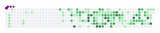 <svg viewBox="-16 -32 880 192" width="880" height="192" xmlns="http://www.w3.org/2000/svg"><style>@keyframes c0{1.17%{fill:var(--c1)}1.19%,to{fill:var(--ce)}}@keyframes c1{1.37%{fill:var(--c1)}1.39%,to{fill:var(--ce)}}@keyframes c2{1.57%{fill:var(--c1)}1.59%,to{fill:var(--ce)}}@keyframes c3{1.77%{fill:var(--c1)}1.79%,to{fill:var(--ce)}}@keyframes c4{1.96%{fill:var(--c1)}1.98%,to{fill:var(--ce)}}@keyframes c5{.58%{fill:var(--c1)}.6%,to{fill:var(--ce)}}@keyframes c6{3.34%{fill:var(--c1)}3.36%,to{fill:var(--ce)}}@keyframes c7{3.15%{fill:var(--c1)}3.17%,to{fill:var(--ce)}}@keyframes c8{4.13%{fill:var(--c1)}4.15%,to{fill:var(--ce)}}@keyframes c9{4.53%{fill:var(--c1)}4.55%,to{fill:var(--ce)}}@keyframes ca{66.66%{fill:var(--c2)}66.68%,to{fill:var(--ce)}}@keyframes cb{6.7%{fill:var(--c1)}6.72%,to{fill:var(--ce)}}@keyframes cc{6.89%{fill:var(--c1)}6.91%,to{fill:var(--ce)}}@keyframes cd{7.29%{fill:var(--c1)}7.31%,to{fill:var(--ce)}}@keyframes ce{66.06%{fill:var(--c2)}66.08%,to{fill:var(--ce)}}@keyframes cf{13.8%{fill:var(--c1)}13.82%,to{fill:var(--ce)}}@keyframes cg{13.99%{fill:var(--c1)}14.01%,to{fill:var(--ce)}}@keyframes ch{67.84%{fill:var(--c3)}67.86%,to{fill:var(--ce)}}@keyframes ci{65.08%{fill:var(--c2)}65.1%,to{fill:var(--ce)}}@keyframes cj{8.47%{fill:var(--c1)}8.49%,to{fill:var(--ce)}}@keyframes ck{93.68%{fill:var(--c4)}93.7%,to{fill:var(--ce)}}@keyframes cl{63.5%{fill:var(--c2)}63.52%,to{fill:var(--ce)}}@keyframes cm{63.7%{fill:var(--c2)}63.72%,to{fill:var(--ce)}}@keyframes cn{8.67%{fill:var(--c1)}8.69%,to{fill:var(--ce)}}@keyframes co{68.63%{fill:var(--c3)}68.65%,to{fill:var(--ce)}}@keyframes cp{64.09%{fill:var(--c2)}64.11%,to{fill:var(--ce)}}@keyframes cq{9.06%{fill:var(--c1)}9.08%,to{fill:var(--ce)}}@keyframes cr{9.26%{fill:var(--c1)}9.28%,to{fill:var(--ce)}}@keyframes cs{9.65%{fill:var(--c1)}9.67%,to{fill:var(--ce)}}@keyframes ct{62.91%{fill:var(--c2)}62.93%,to{fill:var(--ce)}}@keyframes cu{62.32%{fill:var(--c2)}62.34%,to{fill:var(--ce)}}@keyframes cv{12.42%{fill:var(--c1)}12.44%,to{fill:var(--ce)}}@keyframes cw{11.82%{fill:var(--c1)}11.84%,to{fill:var(--ce)}}@keyframes cx{11.23%{fill:var(--c1)}11.25%,to{fill:var(--ce)}}@keyframes cy{12.22%{fill:var(--c1)}12.24%,to{fill:var(--ce)}}@keyframes cz{12.02%{fill:var(--c1)}12.04%,to{fill:var(--ce)}}@keyframes c10{69.42%{fill:var(--c3)}69.44%,to{fill:var(--ce)}}@keyframes c11{91.31%{fill:var(--c4)}91.33%,to{fill:var(--ce)}}@keyframes c12{91.11%{fill:var(--c4)}91.13%,to{fill:var(--ce)}}@keyframes c13{10.25%{fill:var(--c1)}10.27%,to{fill:var(--ce)}}@keyframes c14{91.71%{fill:var(--c4)}91.73%,to{fill:var(--ce)}}@keyframes c15{10.64%{fill:var(--c1)}10.66%,to{fill:var(--ce)}}@keyframes c16{70.4%{fill:var(--c3)}70.42%,to{fill:var(--ce)}}@keyframes c17{44.57%{fill:var(--c1)}44.59%,to{fill:var(--ce)}}@keyframes c18{44.76%{fill:var(--c2)}44.78%,to{fill:var(--ce)}}@keyframes c19{75.73%{fill:var(--c3)}75.75%,to{fill:var(--ce)}}@keyframes c1a{75.53%{fill:var(--c3)}75.55%,to{fill:var(--ce)}}@keyframes c1b{45.35%{fill:var(--c2)}45.37%,to{fill:var(--ce)}}@keyframes c1c{32.53%{fill:var(--c1)}32.55%,to{fill:var(--ce)}}@keyframes c1d{32.73%{fill:var(--c1)}32.75%,to{fill:var(--ce)}}@keyframes c1e{33.72%{fill:var(--c1)}33.74%,to{fill:var(--ce)}}@keyframes c1f{75.34%{fill:var(--c3)}75.36%,to{fill:var(--ce)}}@keyframes c1g{90.13%{fill:var(--c4)}90.15%,to{fill:var(--ce)}}@keyframes c1h{71%{fill:var(--c3)}71.02%,to{fill:var(--ce)}}@keyframes c1i{32.14%{fill:var(--c1)}32.16%,to{fill:var(--ce)}}@keyframes c1j{32.34%{fill:var(--c1)}32.36%,to{fill:var(--ce)}}@keyframes c1k{43.19%{fill:var(--c1)}43.21%,to{fill:var(--ce)}}@keyframes c1l{89.93%{fill:var(--c4)}89.95%,to{fill:var(--ce)}}@keyframes c1m{45.95%{fill:var(--c2)}45.97%,to{fill:var(--ce)}}@keyframes c1n{31.94%{fill:var(--c1)}31.96%,to{fill:var(--ce)}}@keyframes c1o{48.31%{fill:var(--c2)}48.33%,to{fill:var(--ce)}}@keyframes c1p{33.13%{fill:var(--c1)}33.15%,to{fill:var(--ce)}}@keyframes c1q{33.32%{fill:var(--c1)}33.34%,to{fill:var(--ce)}}@keyframes c1r{43.38%{fill:var(--c2)}43.4%,to{fill:var(--ce)}}@keyframes c1s{74.35%{fill:var(--c3)}74.37%,to{fill:var(--ce)}}@keyframes c1t{31.75%{fill:var(--c1)}31.77%,to{fill:var(--ce)}}@keyframes c1u{71.78%{fill:var(--c3)}71.8%,to{fill:var(--ce)}}@keyframes c1v{88.55%{fill:var(--c4)}88.57%,to{fill:var(--ce)}}@keyframes c1w{73.95%{fill:var(--c3)}73.97%,to{fill:var(--ce)}}@keyframes c1x{17.15%{fill:var(--c1)}17.17%,to{fill:var(--ce)}}@keyframes c1y{17.35%{fill:var(--c1)}17.37%,to{fill:var(--ce)}}@keyframes c1z{46.74%{fill:var(--c2)}46.76%,to{fill:var(--ce)}}@keyframes c20{72.18%{fill:var(--c3)}72.2%,to{fill:var(--ce)}}@keyframes c21{88.94%{fill:var(--c4)}88.96%,to{fill:var(--ce)}}@keyframes c22{17.54%{fill:var(--c1)}17.56%,to{fill:var(--ce)}}@keyframes c23{46.93%{fill:var(--c2)}46.95%,to{fill:var(--ce)}}@keyframes c24{38.45%{fill:var(--c1)}38.47%,to{fill:var(--ce)}}@keyframes c25{38.25%{fill:var(--c1)}38.27%,to{fill:var(--ce)}}@keyframes c26{50.29%{fill:var(--c2)}50.31%,to{fill:var(--ce)}}@keyframes c27{73.36%{fill:var(--c3)}73.38%,to{fill:var(--ce)}}@keyframes c28{47.33%{fill:var(--c2)}47.35%,to{fill:var(--ce)}}@keyframes c29{47.13%{fill:var(--c2)}47.15%,to{fill:var(--ce)}}@keyframes c2a{38.65%{fill:var(--c2)}38.67%,to{fill:var(--ce)}}@keyframes c2b{38.06%{fill:var(--c1)}38.08%,to{fill:var(--ce)}}@keyframes c2c{72.97%{fill:var(--c3)}72.99%,to{fill:var(--ce)}}@keyframes c2d{87.37%{fill:var(--c4)}87.39%,to{fill:var(--ce)}}@keyframes c2e{87.17%{fill:var(--c4)}87.19%,to{fill:var(--ce)}}@keyframes c2f{18.33%{fill:var(--c1)}18.35%,to{fill:var(--ce)}}@keyframes c2g{78.29%{fill:var(--c3)}78.31%,to{fill:var(--ce)}}@keyframes c2h{52.46%{fill:var(--c2)}52.48%,to{fill:var(--ce)}}@keyframes c2i{22.67%{fill:var(--c1)}22.69%,to{fill:var(--ce)}}@keyframes c2j{18.73%{fill:var(--c1)}18.75%,to{fill:var(--ce)}}@keyframes c2k{52.85%{fill:var(--c2)}52.87%,to{fill:var(--ce)}}@keyframes c2l{21.09%{fill:var(--c1)}21.11%,to{fill:var(--ce)}}@keyframes c2m{20.9%{fill:var(--c1)}20.92%,to{fill:var(--ce)}}@keyframes c2n{22.28%{fill:var(--c1)}22.3%,to{fill:var(--ce)}}@keyframes c2o{20.7%{fill:var(--c1)}20.72%,to{fill:var(--ce)}}@keyframes c2p{23.46%{fill:var(--c1)}23.48%,to{fill:var(--ce)}}@keyframes c2q{19.12%{fill:var(--c1)}19.14%,to{fill:var(--ce)}}@keyframes c2r{21.88%{fill:var(--c1)}21.9%,to{fill:var(--ce)}}@keyframes c2s{20.31%{fill:var(--c1)}20.33%,to{fill:var(--ce)}}@keyframes c2t{57.98%{fill:var(--c2)}58%,to{fill:var(--ce)}}@keyframes c2u{19.71%{fill:var(--c1)}19.73%,to{fill:var(--ce)}}@keyframes c2v{82.63%{fill:var(--c4)}82.65%,to{fill:var(--ce)}}@keyframes c2w{54.03%{fill:var(--c2)}54.05%,to{fill:var(--ce)}}@keyframes c2x{57.78%{fill:var(--c2)}57.8%,to{fill:var(--ce)}}@keyframes c2y{79.48%{fill:var(--c3)}79.5%,to{fill:var(--ce)}}@keyframes c2z{54.23%{fill:var(--c2)}54.25%,to{fill:var(--ce)}}@keyframes c30{81.65%{fill:var(--c3)}81.67%,to{fill:var(--ce)}}@keyframes c31{56.2%{fill:var(--c2)}56.22%,to{fill:var(--ce)}}@keyframes c32{56.4%{fill:var(--c2)}56.42%,to{fill:var(--ce)}}@keyframes c33{79.87%{fill:var(--c3)}79.89%,to{fill:var(--ce)}}@keyframes c34{54.43%{fill:var(--c2)}54.45%,to{fill:var(--ce)}}@keyframes c35{55.81%{fill:var(--c2)}55.83%,to{fill:var(--ce)}}@keyframes c36{54.63%{fill:var(--c2)}54.65%,to{fill:var(--ce)}}@keyframes c37{80.46%{fill:var(--c3)}80.48%,to{fill:var(--ce)}}@keyframes c38{55.41%{fill:var(--c2)}55.43%,to{fill:var(--ce)}}@keyframes c39{55.22%{fill:var(--c2)}55.24%,to{fill:var(--ce)}}@keyframes c3a{25.63%{fill:var(--c1)}25.65%,to{fill:var(--ce)}}@keyframes c3b{25.04%{fill:var(--c1)}25.06%,to{fill:var(--ce)}}@keyframes c3c{27.41%{fill:var(--c1)}27.43%,to{fill:var(--ce)}}@keyframes c3d{27.21%{fill:var(--c1)}27.23%,to{fill:var(--ce)}}@keyframes c3e{27.01%{fill:var(--c1)}27.03%,to{fill:var(--ce)}}@keyframes c3f{83.62%{fill:var(--c4)}83.64%,to{fill:var(--ce)}}@keyframes c3g{25.24%{fill:var(--c1)}25.26%,to{fill:var(--ce)}}@keyframes c3h{27.6%{fill:var(--c1)}27.62%,to{fill:var(--ce)}}@keyframes c3i{26.81%{fill:var(--c1)}26.83%,to{fill:var(--ce)}}@keyframes c3j{26.62%{fill:var(--c1)}26.64%,to{fill:var(--ce)}}@keyframes c3k{84.21%{fill:var(--c4)}84.23%,to{fill:var(--ce)}}@keyframes c3l{27.8%{fill:var(--c1)}27.82%,to{fill:var(--ce)}}@keyframes u0{.58%{transform:scale(0,1)}.6%,1.17%{transform:scale(.02,1)}1.19%,1.37%{transform:scale(.03,1)}1.39%,1.57%{transform:scale(.05,1)}1.59%,1.77%{transform:scale(.06,1)}1.79%,1.96%{transform:scale(.08,1)}1.98%,3.15%{transform:scale(.09,1)}3.17%,3.34%{transform:scale(.11,1)}3.36%,4.13%{transform:scale(.13,1)}4.15%,4.53%{transform:scale(.14,1)}4.55%,6.7%{transform:scale(.16,1)}6.72%,6.89%{transform:scale(.17,1)}6.91%,7.29%{transform:scale(.19,1)}7.31%,8.47%{transform:scale(.2,1)}8.49%,8.67%{transform:scale(.22,1)}8.69%,9.06%{transform:scale(.23,1)}9.08%,9.26%{transform:scale(.25,1)}9.28%,9.65%{transform:scale(.27,1)}10.25%,9.67%{transform:scale(.28,1)}10.27%,10.64%{transform:scale(.3,1)}10.66%,11.23%{transform:scale(.31,1)}11.25%,11.82%{transform:scale(.33,1)}11.84%,12.02%{transform:scale(.34,1)}12.04%,12.22%{transform:scale(.36,1)}12.24%,12.42%{transform:scale(.38,1)}12.44%,13.8%{transform:scale(.39,1)}13.82%,13.99%{transform:scale(.41,1)}14.01%,17.15%{transform:scale(.42,1)}17.17%,17.35%{transform:scale(.44,1)}17.37%,17.54%{transform:scale(.45,1)}17.56%,18.33%{transform:scale(.47,1)}18.35%,18.73%{transform:scale(.48,1)}18.75%,19.12%{transform:scale(.5,1)}19.14%,19.71%{transform:scale(.52,1)}19.73%,20.31%{transform:scale(.53,1)}20.33%,20.7%{transform:scale(.55,1)}20.72%,20.9%{transform:scale(.56,1)}20.92%,21.09%{transform:scale(.58,1)}21.11%,21.88%{transform:scale(.59,1)}21.9%,22.28%{transform:scale(.61,1)}22.3%,22.67%{transform:scale(.63,1)}22.69%,23.46%{transform:scale(.64,1)}23.48%,25.04%{transform:scale(.66,1)}25.06%,25.24%{transform:scale(.67,1)}25.26%,25.63%{transform:scale(.69,1)}25.65%,26.62%{transform:scale(.7,1)}26.64%,26.81%{transform:scale(.72,1)}26.83%,27.01%{transform:scale(.73,1)}27.03%,27.21%{transform:scale(.75,1)}27.23%,27.41%{transform:scale(.77,1)}27.43%,27.6%{transform:scale(.78,1)}27.62%,27.8%{transform:scale(.8,1)}27.82%,31.75%{transform:scale(.81,1)}31.77%,31.94%{transform:scale(.83,1)}31.96%,32.14%{transform:scale(.84,1)}32.16%,32.34%{transform:scale(.86,1)}32.36%,32.53%{transform:scale(.88,1)}32.55%,32.73%{transform:scale(.89,1)}32.75%,33.13%{transform:scale(.91,1)}33.15%,33.32%{transform:scale(.92,1)}33.34%,33.72%{transform:scale(.94,1)}33.74%,38.06%{transform:scale(.95,1)}38.08%,38.25%{transform:scale(.97,1)}38.27%,38.45%{transform:scale(.98,1)}38.47%,to{transform:scale(1,1)}}@keyframes u1{38.65%{transform:scale(0,1)}38.67%,to{transform:scale(1,1)}}@keyframes u2{43.19%{transform:scale(0,1)}43.21%,to{transform:scale(1,1)}}@keyframes u3{43.38%{transform:scale(0,1)}43.4%,to{transform:scale(1,1)}}@keyframes u4{44.57%{transform:scale(0,1)}44.59%,to{transform:scale(1,1)}}@keyframes u5{44.76%{transform:scale(0,1)}44.78%,45.35%{transform:scale(.03,1)}45.37%,45.95%{transform:scale(.07,1)}45.97%,46.74%{transform:scale(.1,1)}46.76%,46.93%{transform:scale(.13,1)}46.95%,47.13%{transform:scale(.17,1)}47.15%,47.33%{transform:scale(.2,1)}47.35%,48.31%{transform:scale(.23,1)}48.33%,50.29%{transform:scale(.27,1)}50.31%,52.46%{transform:scale(.3,1)}52.48%,52.85%{transform:scale(.33,1)}52.87%,54.03%{transform:scale(.37,1)}54.05%,54.23%{transform:scale(.4,1)}54.25%,54.43%{transform:scale(.43,1)}54.45%,54.63%{transform:scale(.47,1)}54.65%,55.22%{transform:scale(.5,1)}55.24%,55.41%{transform:scale(.53,1)}55.43%,55.81%{transform:scale(.57,1)}55.83%,56.2%{transform:scale(.6,1)}56.22%,56.4%{transform:scale(.63,1)}56.42%,57.78%{transform:scale(.67,1)}57.8%,57.98%{transform:scale(.7,1)}58%,62.32%{transform:scale(.73,1)}62.34%,62.91%{transform:scale(.77,1)}62.93%,63.5%{transform:scale(.8,1)}63.52%,63.7%{transform:scale(.83,1)}63.72%,64.09%{transform:scale(.87,1)}64.11%,65.08%{transform:scale(.9,1)}65.1%,66.06%{transform:scale(.93,1)}66.08%,66.66%{transform:scale(.97,1)}66.68%,to{transform:scale(1,1)}}@keyframes u6{67.84%{transform:scale(0,1)}67.86%,68.63%{transform:scale(.05,1)}68.65%,69.42%{transform:scale(.11,1)}69.44%,70.4%{transform:scale(.16,1)}70.42%,71%{transform:scale(.21,1)}71.02%,71.78%{transform:scale(.26,1)}71.8%,72.18%{transform:scale(.32,1)}72.2%,72.97%{transform:scale(.37,1)}72.99%,73.36%{transform:scale(.42,1)}73.38%,73.95%{transform:scale(.47,1)}73.97%,74.35%{transform:scale(.53,1)}74.37%,75.34%{transform:scale(.58,1)}75.36%,75.53%{transform:scale(.63,1)}75.55%,75.73%{transform:scale(.68,1)}75.75%,78.29%{transform:scale(.74,1)}78.31%,79.48%{transform:scale(.79,1)}79.5%,79.87%{transform:scale(.84,1)}79.89%,80.46%{transform:scale(.89,1)}80.48%,81.65%{transform:scale(.95,1)}81.67%,to{transform:scale(1,1)}}@keyframes u7{82.63%{transform:scale(0,1)}82.65%,83.62%{transform:scale(.08,1)}83.64%,84.21%{transform:scale(.15,1)}84.23%,87.17%{transform:scale(.23,1)}87.19%,87.37%{transform:scale(.31,1)}87.39%,88.55%{transform:scale(.38,1)}88.57%,88.94%{transform:scale(.46,1)}88.96%,89.93%{transform:scale(.54,1)}89.95%,90.13%{transform:scale(.62,1)}90.15%,91.11%{transform:scale(.69,1)}91.13%,91.31%{transform:scale(.77,1)}91.33%,91.71%{transform:scale(.85,1)}91.73%,93.68%{transform:scale(.92,1)}93.7%,to{transform:scale(1,1)}}@keyframes s0{0%,99.8%{transform:translate(0,-16px)}.2%{transform:translate(0,0)}.59%{transform:translate(32px,0)}.79%{transform:translate(32px,16px)}.99%{transform:translate(16px,16px)}1.97%{transform:translate(16px,96px)}2.96%{transform:translate(96px,96px)}3.35%{transform:translate(96px,64px)}3.55%{transform:translate(112px,64px)}4.14%{transform:translate(112px,16px)}6.71%{transform:translate(320px,16px)}7.3%{transform:translate(320px,64px)}65.29%,7.69%{transform:translate(352px,64px)}7.89%{transform:translate(352px,48px)}8.28%{transform:translate(384px,48px)}8.48%,92.9%{transform:translate(384px,32px)}63.91%,8.68%{transform:translate(400px,32px)}8.88%{transform:translate(400px,48px)}64.3%,9.07%{transform:translate(416px,48px)}9.66%{transform:translate(416px,96px)}10.45%,61.34%{transform:translate(480px,96px)}10.65%,61.54%{transform:translate(480px,80px)}11.05%,61.93%{transform:translate(448px,80px)}11.83%,69.82%{transform:translate(448px,16px)}12.03%,69.23%{transform:translate(464px,16px)}12.23%{transform:translate(464px,0)}12.43%{transform:translate(448px,0)}12.62%{transform:translate(448px,-16px)}13.61%{transform:translate(368px,-16px)}14%,67.65%{transform:translate(368px,16px)}14.2%{transform:translate(384px,16px)}14.6%{transform:translate(384px,-16px)}16.96%{transform:translate(576px,-16px)}17.36%,35.11%{transform:translate(576px,16px)}17.55%,41.62%,49.51%{transform:translate(592px,16px)}17.75%,41.42%{transform:translate(592px,0)}18.54%,40.63%{transform:translate(656px,0)}18.74%,40.43%{transform:translate(656px,16px)}19.53%{transform:translate(720px,16px)}19.72%{transform:translate(720px,32px)}19.92%,53.45%{transform:translate(704px,32px)}20.32%,53.85%{transform:translate(704px,64px)}20.91%,22.49%{transform:translate(656px,64px)}21.1%,52.66%{transform:translate(656px,48px)}21.5%{transform:translate(688px,48px)}21.89%{transform:translate(688px,80px)}22.29%{transform:translate(656px,80px)}22.68%{transform:translate(640px,64px)}22.88%,77.71%{transform:translate(640px,80px)}23.27%{transform:translate(672px,80px)}23.47%{transform:translate(672px,96px)}24.85%{transform:translate(784px,96px)}25.05%,25.84%{transform:translate(784px,80px)}25.25%,26.04%,84.42%{transform:translate(800px,80px)}25.44%,26.23%{transform:translate(800px,64px)}25.64%,54.83%{transform:translate(784px,64px)}26.43%{transform:translate(816px,64px)}26.82%{transform:translate(816px,32px)}27.02%,85.01%{transform:translate(800px,32px)}27.42%{transform:translate(800px,0)}27.81%{transform:translate(832px,0)}28.01%{transform:translate(832px,-16px)}31.36%{transform:translate(560px,-16px)}31.76%,88.17%{transform:translate(560px,16px)}32.15%,34.52%,42.41%,48.72%,70.81%{transform:translate(528px,16px)}32.35%,34.32%,48.52%{transform:translate(528px,32px)}32.54%,34.12%,44.38%{transform:translate(512px,32px)}32.74%,44.97%{transform:translate(512px,48px)}33.14%{transform:translate(544px,48px)}33.33%,43.59%{transform:translate(544px,64px)}33.73%,43.98%,90.53%{transform:translate(512px,64px)}35.31%,46.35%{transform:translate(576px,0)}36.49%{transform:translate(672px,0)}37.28%,39.64%{transform:translate(672px,64px)}38.26%{transform:translate(592px,64px)}38.46%{transform:translate(592px,48px)}38.66%,72.58%{transform:translate(608px,48px)}38.86%{transform:translate(608px,64px)}40.24%{transform:translate(672px,16px)}43.2%{transform:translate(528px,80px)}43.39%,74.16%{transform:translate(544px,80px)}44.58%{transform:translate(496px,32px)}44.77%{transform:translate(496px,48px)}45.36%{transform:translate(512px,16px)}45.76%,48.13%{transform:translate(544px,16px)}45.96%{transform:translate(544px,0)}46.75%,71.99%{transform:translate(576px,32px)}47.14%{transform:translate(608px,32px)}47.34%{transform:translate(608px,16px)}48.32%{transform:translate(544px,32px)}50.3%,73.18%{transform:translate(592px,80px)}50.49%,73.77%{transform:translate(576px,80px)}50.89%{transform:translate(576px,112px)}51.68%{transform:translate(640px,112px)}52.47%{transform:translate(640px,48px)}52.86%{transform:translate(656px,32px)}55.62%{transform:translate(784px,0)}55.82%{transform:translate(768px,0)}56.02%{transform:translate(768px,16px)}56.21%{transform:translate(752px,16px)}56.41%,79.68%{transform:translate(752px,32px)}56.61%{transform:translate(768px,32px)}57%{transform:translate(768px,64px)}57.59%{transform:translate(720px,64px)}57.79%{transform:translate(720px,80px)}58.97%{transform:translate(624px,80px)}59.17%{transform:translate(624px,96px)}59.37%{transform:translate(608px,96px)}59.57%{transform:translate(608px,112px)}60.95%{transform:translate(496px,112px)}61.14%{transform:translate(496px,96px)}62.13%{transform:translate(448px,64px)}62.33%{transform:translate(432px,64px)}63.12%{transform:translate(432px,0)}63.51%{transform:translate(400px,0)}64.1%,68.44%{transform:translate(416px,32px)}64.89%{transform:translate(368px,48px)}65.09%{transform:translate(368px,64px)}66.07%{transform:translate(352px,0)}66.67%{transform:translate(304px,0)}66.86%{transform:translate(304px,16px)}67.85%{transform:translate(368px,32px)}68.64%{transform:translate(416px,16px)}69.43%{transform:translate(464px,32px)}69.63%{transform:translate(448px,32px)}71.01%{transform:translate(528px,0)}71.4%{transform:translate(560px,0)}71.79%{transform:translate(560px,32px)}72.19%,88.76%{transform:translate(576px,48px)}72.98%{transform:translate(608px,80px)}73.37%{transform:translate(592px,96px)}73.57%{transform:translate(576px,96px)}74.36%{transform:translate(544px,96px)}74.56%{transform:translate(560px,96px)}74.75%,76.73%{transform:translate(560px,80px)}75.54%{transform:translate(496px,80px)}75.74%{transform:translate(496px,64px)}76.53%{transform:translate(560px,64px)}78.3%{transform:translate(640px,32px)}79.88%{transform:translate(752px,48px)}80.08%{transform:translate(768px,48px)}80.47%{transform:translate(768px,80px)}80.67%{transform:translate(752px,80px)}81.66%{transform:translate(752px,0)}82.05%{transform:translate(720px,0)}82.64%{transform:translate(720px,48px)}83.83%{transform:translate(816px,48px)}84.22%{transform:translate(816px,80px)}87.18%{transform:translate(624px,32px)}87.38%{transform:translate(624px,16px)}88.56%{transform:translate(560px,48px)}88.95%{transform:translate(576px,64px)}89.55%{transform:translate(528px,64px)}89.94%{transform:translate(528px,96px)}90.14%{transform:translate(512px,96px)}91.12%{transform:translate(464px,64px)}91.32%{transform:translate(464px,48px)}91.52%{transform:translate(480px,48px)}91.72%{transform:translate(480px,32px)}93.69%{transform:translate(384px,96px)}97.04%{transform:translate(112px,96px)}97.63%{transform:translate(112px,48px)}97.83%{transform:translate(96px,48px)}98.03%{transform:translate(96px,32px)}98.22%{transform:translate(80px,32px)}98.42%{transform:translate(80px,16px)}98.62%{transform:translate(64px,16px)}99.01%{transform:translate(64px,-16px)}}@keyframes s1{0%,99.8%{transform:translate(16px,-16px)}.2%{transform:translate(0,-16px)}.39%{transform:translate(0,0)}.79%{transform:translate(32px,0)}.99%{transform:translate(32px,16px)}1.18%{transform:translate(16px,16px)}2.17%{transform:translate(16px,96px)}3.16%{transform:translate(96px,96px)}3.55%{transform:translate(96px,64px)}3.75%{transform:translate(112px,64px)}4.34%{transform:translate(112px,16px)}6.9%{transform:translate(320px,16px)}7.5%{transform:translate(320px,64px)}65.48%,7.89%{transform:translate(352px,64px)}8.09%{transform:translate(352px,48px)}8.48%{transform:translate(384px,48px)}8.68%,93.1%{transform:translate(384px,32px)}64.1%,8.88%{transform:translate(400px,32px)}9.07%{transform:translate(400px,48px)}64.5%,9.27%{transform:translate(416px,48px)}9.86%{transform:translate(416px,96px)}10.65%,61.54%{transform:translate(480px,96px)}10.85%,61.74%{transform:translate(480px,80px)}11.24%,62.13%{transform:translate(448px,80px)}12.03%,70.02%{transform:translate(448px,16px)}12.23%,69.43%{transform:translate(464px,16px)}12.43%{transform:translate(464px,0)}12.62%{transform:translate(448px,0)}12.82%{transform:translate(448px,-16px)}13.81%{transform:translate(368px,-16px)}14.2%,67.85%{transform:translate(368px,16px)}14.4%{transform:translate(384px,16px)}14.79%{transform:translate(384px,-16px)}17.16%{transform:translate(576px,-16px)}17.55%,35.31%{transform:translate(576px,16px)}17.75%,41.81%,49.7%{transform:translate(592px,16px)}17.95%,41.62%{transform:translate(592px,0)}18.74%,40.83%{transform:translate(656px,0)}18.93%,40.63%{transform:translate(656px,16px)}19.72%{transform:translate(720px,16px)}19.92%{transform:translate(720px,32px)}20.12%,53.65%{transform:translate(704px,32px)}20.51%,54.04%{transform:translate(704px,64px)}21.1%,22.68%{transform:translate(656px,64px)}21.3%,52.86%{transform:translate(656px,48px)}21.7%{transform:translate(688px,48px)}22.09%{transform:translate(688px,80px)}22.49%{transform:translate(656px,80px)}22.88%{transform:translate(640px,64px)}23.08%,77.91%{transform:translate(640px,80px)}23.47%{transform:translate(672px,80px)}23.67%{transform:translate(672px,96px)}25.05%{transform:translate(784px,96px)}25.25%,26.04%{transform:translate(784px,80px)}25.44%,26.23%,84.62%{transform:translate(800px,80px)}25.64%,26.43%{transform:translate(800px,64px)}25.84%,55.03%{transform:translate(784px,64px)}26.63%{transform:translate(816px,64px)}27.02%{transform:translate(816px,32px)}27.22%,85.21%{transform:translate(800px,32px)}27.61%{transform:translate(800px,0)}28.01%{transform:translate(832px,0)}28.21%{transform:translate(832px,-16px)}31.56%{transform:translate(560px,-16px)}31.95%,88.36%{transform:translate(560px,16px)}32.35%,34.71%,42.6%,48.92%,71.01%{transform:translate(528px,16px)}32.54%,34.52%,48.72%{transform:translate(528px,32px)}32.74%,34.32%,44.58%{transform:translate(512px,32px)}32.94%,45.17%{transform:translate(512px,48px)}33.33%{transform:translate(544px,48px)}33.53%,43.79%{transform:translate(544px,64px)}33.93%,44.18%,90.73%{transform:translate(512px,64px)}35.5%,46.55%{transform:translate(576px,0)}36.69%{transform:translate(672px,0)}37.48%,39.84%{transform:translate(672px,64px)}38.46%{transform:translate(592px,64px)}38.66%{transform:translate(592px,48px)}38.86%,72.78%{transform:translate(608px,48px)}39.05%{transform:translate(608px,64px)}40.43%{transform:translate(672px,16px)}43.39%{transform:translate(528px,80px)}43.59%,74.36%{transform:translate(544px,80px)}44.77%{transform:translate(496px,32px)}44.97%{transform:translate(496px,48px)}45.56%{transform:translate(512px,16px)}45.96%,48.32%{transform:translate(544px,16px)}46.15%{transform:translate(544px,0)}46.94%,72.19%{transform:translate(576px,32px)}47.34%{transform:translate(608px,32px)}47.53%{transform:translate(608px,16px)}48.52%{transform:translate(544px,32px)}50.49%,73.37%{transform:translate(592px,80px)}50.69%,73.96%{transform:translate(576px,80px)}51.08%{transform:translate(576px,112px)}51.87%{transform:translate(640px,112px)}52.66%{transform:translate(640px,48px)}53.06%{transform:translate(656px,32px)}55.82%{transform:translate(784px,0)}56.02%{transform:translate(768px,0)}56.21%{transform:translate(768px,16px)}56.41%{transform:translate(752px,16px)}56.61%,79.88%{transform:translate(752px,32px)}56.8%{transform:translate(768px,32px)}57.2%{transform:translate(768px,64px)}57.79%{transform:translate(720px,64px)}57.99%{transform:translate(720px,80px)}59.17%{transform:translate(624px,80px)}59.37%{transform:translate(624px,96px)}59.57%{transform:translate(608px,96px)}59.76%{transform:translate(608px,112px)}61.14%{transform:translate(496px,112px)}61.34%{transform:translate(496px,96px)}62.33%{transform:translate(448px,64px)}62.52%{transform:translate(432px,64px)}63.31%{transform:translate(432px,0)}63.71%{transform:translate(400px,0)}64.3%,68.64%{transform:translate(416px,32px)}65.09%{transform:translate(368px,48px)}65.29%{transform:translate(368px,64px)}66.27%{transform:translate(352px,0)}66.86%{transform:translate(304px,0)}67.06%{transform:translate(304px,16px)}68.05%{transform:translate(368px,32px)}68.84%{transform:translate(416px,16px)}69.63%{transform:translate(464px,32px)}69.82%{transform:translate(448px,32px)}71.2%{transform:translate(528px,0)}71.6%{transform:translate(560px,0)}71.99%{transform:translate(560px,32px)}72.39%,88.95%{transform:translate(576px,48px)}73.18%{transform:translate(608px,80px)}73.57%{transform:translate(592px,96px)}73.77%{transform:translate(576px,96px)}74.56%{transform:translate(544px,96px)}74.75%{transform:translate(560px,96px)}74.95%,76.92%{transform:translate(560px,80px)}75.74%{transform:translate(496px,80px)}75.94%{transform:translate(496px,64px)}76.73%{transform:translate(560px,64px)}78.5%{transform:translate(640px,32px)}80.08%{transform:translate(752px,48px)}80.28%{transform:translate(768px,48px)}80.67%{transform:translate(768px,80px)}80.87%{transform:translate(752px,80px)}81.85%{transform:translate(752px,0)}82.25%{transform:translate(720px,0)}82.84%{transform:translate(720px,48px)}84.02%{transform:translate(816px,48px)}84.42%{transform:translate(816px,80px)}87.38%{transform:translate(624px,32px)}87.57%{transform:translate(624px,16px)}88.76%{transform:translate(560px,48px)}89.15%{transform:translate(576px,64px)}89.74%{transform:translate(528px,64px)}90.14%{transform:translate(528px,96px)}90.34%{transform:translate(512px,96px)}91.32%{transform:translate(464px,64px)}91.52%{transform:translate(464px,48px)}91.72%{transform:translate(480px,48px)}91.91%{transform:translate(480px,32px)}93.89%{transform:translate(384px,96px)}97.24%{transform:translate(112px,96px)}97.83%{transform:translate(112px,48px)}98.03%{transform:translate(96px,48px)}98.22%{transform:translate(96px,32px)}98.42%{transform:translate(80px,32px)}98.62%{transform:translate(80px,16px)}98.82%{transform:translate(64px,16px)}99.21%{transform:translate(64px,-16px)}}@keyframes s2{0%,99.8%{transform:translate(32px,-16px)}.39%{transform:translate(0,-16px)}.59%{transform:translate(0,0)}.99%{transform:translate(32px,0)}1.18%{transform:translate(32px,16px)}1.38%{transform:translate(16px,16px)}2.37%{transform:translate(16px,96px)}3.35%{transform:translate(96px,96px)}3.75%{transform:translate(96px,64px)}3.94%{transform:translate(112px,64px)}4.54%{transform:translate(112px,16px)}7.1%{transform:translate(320px,16px)}7.69%{transform:translate(320px,64px)}65.68%,8.09%{transform:translate(352px,64px)}8.28%{transform:translate(352px,48px)}8.68%{transform:translate(384px,48px)}8.88%,93.29%{transform:translate(384px,32px)}64.3%,9.07%{transform:translate(400px,32px)}9.27%{transform:translate(400px,48px)}64.69%,9.47%{transform:translate(416px,48px)}10.06%{transform:translate(416px,96px)}10.85%,61.74%{transform:translate(480px,96px)}11.05%,61.93%{transform:translate(480px,80px)}11.44%,62.33%{transform:translate(448px,80px)}12.23%,70.22%{transform:translate(448px,16px)}12.43%,69.63%{transform:translate(464px,16px)}12.62%{transform:translate(464px,0)}12.82%{transform:translate(448px,0)}13.02%{transform:translate(448px,-16px)}14%{transform:translate(368px,-16px)}14.4%,68.05%{transform:translate(368px,16px)}14.6%{transform:translate(384px,16px)}14.99%{transform:translate(384px,-16px)}17.36%{transform:translate(576px,-16px)}17.75%,35.5%{transform:translate(576px,16px)}17.95%,42.01%,49.9%{transform:translate(592px,16px)}18.15%,41.81%{transform:translate(592px,0)}18.93%,41.03%{transform:translate(656px,0)}19.13%,40.83%{transform:translate(656px,16px)}19.92%{transform:translate(720px,16px)}20.12%{transform:translate(720px,32px)}20.32%,53.85%{transform:translate(704px,32px)}20.71%,54.24%{transform:translate(704px,64px)}21.3%,22.88%{transform:translate(656px,64px)}21.5%,53.06%{transform:translate(656px,48px)}21.89%{transform:translate(688px,48px)}22.29%{transform:translate(688px,80px)}22.68%{transform:translate(656px,80px)}23.08%{transform:translate(640px,64px)}23.27%,78.11%{transform:translate(640px,80px)}23.67%{transform:translate(672px,80px)}23.87%{transform:translate(672px,96px)}25.25%{transform:translate(784px,96px)}25.44%,26.23%{transform:translate(784px,80px)}25.64%,26.43%,84.81%{transform:translate(800px,80px)}25.84%,26.63%{transform:translate(800px,64px)}26.04%,55.23%{transform:translate(784px,64px)}26.82%{transform:translate(816px,64px)}27.22%{transform:translate(816px,32px)}27.42%,85.4%{transform:translate(800px,32px)}27.81%{transform:translate(800px,0)}28.21%{transform:translate(832px,0)}28.4%{transform:translate(832px,-16px)}31.76%{transform:translate(560px,-16px)}32.15%,88.56%{transform:translate(560px,16px)}32.54%,34.91%,42.8%,49.11%,71.2%{transform:translate(528px,16px)}32.74%,34.71%,48.92%{transform:translate(528px,32px)}32.94%,34.52%,44.77%{transform:translate(512px,32px)}33.14%,45.36%{transform:translate(512px,48px)}33.53%{transform:translate(544px,48px)}33.73%,43.98%{transform:translate(544px,64px)}34.12%,44.38%,90.93%{transform:translate(512px,64px)}35.7%,46.75%{transform:translate(576px,0)}36.88%{transform:translate(672px,0)}37.67%,40.04%{transform:translate(672px,64px)}38.66%{transform:translate(592px,64px)}38.86%{transform:translate(592px,48px)}39.05%,72.98%{transform:translate(608px,48px)}39.25%{transform:translate(608px,64px)}40.63%{transform:translate(672px,16px)}43.59%{transform:translate(528px,80px)}43.79%,74.56%{transform:translate(544px,80px)}44.97%{transform:translate(496px,32px)}45.17%{transform:translate(496px,48px)}45.76%{transform:translate(512px,16px)}46.15%,48.52%{transform:translate(544px,16px)}46.35%{transform:translate(544px,0)}47.14%,72.39%{transform:translate(576px,32px)}47.53%{transform:translate(608px,32px)}47.73%{transform:translate(608px,16px)}48.72%{transform:translate(544px,32px)}50.69%,73.57%{transform:translate(592px,80px)}50.89%,74.16%{transform:translate(576px,80px)}51.28%{transform:translate(576px,112px)}52.07%{transform:translate(640px,112px)}52.86%{transform:translate(640px,48px)}53.25%{transform:translate(656px,32px)}56.02%{transform:translate(784px,0)}56.21%{transform:translate(768px,0)}56.41%{transform:translate(768px,16px)}56.61%{transform:translate(752px,16px)}56.8%,80.08%{transform:translate(752px,32px)}57%{transform:translate(768px,32px)}57.4%{transform:translate(768px,64px)}57.99%{transform:translate(720px,64px)}58.19%{transform:translate(720px,80px)}59.37%{transform:translate(624px,80px)}59.57%{transform:translate(624px,96px)}59.76%{transform:translate(608px,96px)}59.96%{transform:translate(608px,112px)}61.34%{transform:translate(496px,112px)}61.54%{transform:translate(496px,96px)}62.52%{transform:translate(448px,64px)}62.72%{transform:translate(432px,64px)}63.51%{transform:translate(432px,0)}63.91%{transform:translate(400px,0)}64.5%,68.84%{transform:translate(416px,32px)}65.29%{transform:translate(368px,48px)}65.48%{transform:translate(368px,64px)}66.47%{transform:translate(352px,0)}67.06%{transform:translate(304px,0)}67.26%{transform:translate(304px,16px)}68.24%{transform:translate(368px,32px)}69.03%{transform:translate(416px,16px)}69.82%{transform:translate(464px,32px)}70.02%{transform:translate(448px,32px)}71.4%{transform:translate(528px,0)}71.79%{transform:translate(560px,0)}72.19%{transform:translate(560px,32px)}72.58%,89.15%{transform:translate(576px,48px)}73.37%{transform:translate(608px,80px)}73.77%{transform:translate(592px,96px)}73.96%{transform:translate(576px,96px)}74.75%{transform:translate(544px,96px)}74.95%{transform:translate(560px,96px)}75.15%,77.12%{transform:translate(560px,80px)}75.94%{transform:translate(496px,80px)}76.13%{transform:translate(496px,64px)}76.92%{transform:translate(560px,64px)}78.7%{transform:translate(640px,32px)}80.28%{transform:translate(752px,48px)}80.47%{transform:translate(768px,48px)}80.87%{transform:translate(768px,80px)}81.07%{transform:translate(752px,80px)}82.05%{transform:translate(752px,0)}82.45%{transform:translate(720px,0)}83.04%{transform:translate(720px,48px)}84.22%{transform:translate(816px,48px)}84.62%{transform:translate(816px,80px)}87.57%{transform:translate(624px,32px)}87.77%{transform:translate(624px,16px)}88.95%{transform:translate(560px,48px)}89.35%{transform:translate(576px,64px)}89.94%{transform:translate(528px,64px)}90.34%{transform:translate(528px,96px)}90.53%{transform:translate(512px,96px)}91.52%{transform:translate(464px,64px)}91.72%{transform:translate(464px,48px)}91.91%{transform:translate(480px,48px)}92.11%{transform:translate(480px,32px)}94.08%{transform:translate(384px,96px)}97.44%{transform:translate(112px,96px)}98.03%{transform:translate(112px,48px)}98.22%{transform:translate(96px,48px)}98.42%{transform:translate(96px,32px)}98.62%{transform:translate(80px,32px)}98.82%{transform:translate(80px,16px)}99.01%{transform:translate(64px,16px)}99.41%{transform:translate(64px,-16px)}}@keyframes s3{0%,99.8%{transform:translate(48px,-16px)}.59%{transform:translate(0,-16px)}.79%{transform:translate(0,0)}1.18%{transform:translate(32px,0)}1.38%{transform:translate(32px,16px)}1.58%{transform:translate(16px,16px)}2.56%{transform:translate(16px,96px)}3.55%{transform:translate(96px,96px)}3.94%{transform:translate(96px,64px)}4.14%{transform:translate(112px,64px)}4.73%{transform:translate(112px,16px)}7.3%{transform:translate(320px,16px)}7.89%{transform:translate(320px,64px)}65.88%,8.28%{transform:translate(352px,64px)}8.48%{transform:translate(352px,48px)}8.88%{transform:translate(384px,48px)}9.07%,93.49%{transform:translate(384px,32px)}64.5%,9.27%{transform:translate(400px,32px)}9.47%{transform:translate(400px,48px)}64.89%,9.66%{transform:translate(416px,48px)}10.26%{transform:translate(416px,96px)}11.05%,61.93%{transform:translate(480px,96px)}11.24%,62.13%{transform:translate(480px,80px)}11.64%,62.52%{transform:translate(448px,80px)}12.43%,70.41%{transform:translate(448px,16px)}12.62%,69.82%{transform:translate(464px,16px)}12.82%{transform:translate(464px,0)}13.02%{transform:translate(448px,0)}13.21%{transform:translate(448px,-16px)}14.2%{transform:translate(368px,-16px)}14.6%,68.24%{transform:translate(368px,16px)}14.79%{transform:translate(384px,16px)}15.19%{transform:translate(384px,-16px)}17.55%{transform:translate(576px,-16px)}17.95%,35.7%{transform:translate(576px,16px)}18.15%,42.21%,50.1%{transform:translate(592px,16px)}18.34%,42.01%{transform:translate(592px,0)}19.13%,41.22%{transform:translate(656px,0)}19.33%,41.03%{transform:translate(656px,16px)}20.12%{transform:translate(720px,16px)}20.32%{transform:translate(720px,32px)}20.51%,54.04%{transform:translate(704px,32px)}20.91%,54.44%{transform:translate(704px,64px)}21.5%,23.08%{transform:translate(656px,64px)}21.7%,53.25%{transform:translate(656px,48px)}22.09%{transform:translate(688px,48px)}22.49%{transform:translate(688px,80px)}22.88%{transform:translate(656px,80px)}23.27%{transform:translate(640px,64px)}23.47%,78.3%{transform:translate(640px,80px)}23.87%{transform:translate(672px,80px)}24.06%{transform:translate(672px,96px)}25.44%{transform:translate(784px,96px)}25.64%,26.43%{transform:translate(784px,80px)}25.84%,26.63%,85.01%{transform:translate(800px,80px)}26.04%,26.82%{transform:translate(800px,64px)}26.23%,55.42%{transform:translate(784px,64px)}27.02%{transform:translate(816px,64px)}27.42%{transform:translate(816px,32px)}27.61%,85.6%{transform:translate(800px,32px)}28.01%{transform:translate(800px,0)}28.4%{transform:translate(832px,0)}28.6%{transform:translate(832px,-16px)}31.95%{transform:translate(560px,-16px)}32.35%,88.76%{transform:translate(560px,16px)}32.74%,35.11%,43%,49.31%,71.4%{transform:translate(528px,16px)}32.94%,34.91%,49.11%{transform:translate(528px,32px)}33.14%,34.71%,44.97%{transform:translate(512px,32px)}33.33%,45.56%{transform:translate(512px,48px)}33.73%{transform:translate(544px,48px)}33.93%,44.18%{transform:translate(544px,64px)}34.32%,44.58%,91.12%{transform:translate(512px,64px)}35.9%,46.94%{transform:translate(576px,0)}37.08%{transform:translate(672px,0)}37.87%,40.24%{transform:translate(672px,64px)}38.86%{transform:translate(592px,64px)}39.05%{transform:translate(592px,48px)}39.25%,73.18%{transform:translate(608px,48px)}39.45%{transform:translate(608px,64px)}40.83%{transform:translate(672px,16px)}43.79%{transform:translate(528px,80px)}43.98%,74.75%{transform:translate(544px,80px)}45.17%{transform:translate(496px,32px)}45.36%{transform:translate(496px,48px)}45.96%{transform:translate(512px,16px)}46.35%,48.72%{transform:translate(544px,16px)}46.55%{transform:translate(544px,0)}47.34%,72.58%{transform:translate(576px,32px)}47.73%{transform:translate(608px,32px)}47.93%{transform:translate(608px,16px)}48.92%{transform:translate(544px,32px)}50.89%,73.77%{transform:translate(592px,80px)}51.08%,74.36%{transform:translate(576px,80px)}51.48%{transform:translate(576px,112px)}52.27%{transform:translate(640px,112px)}53.06%{transform:translate(640px,48px)}53.45%{transform:translate(656px,32px)}56.21%{transform:translate(784px,0)}56.41%{transform:translate(768px,0)}56.61%{transform:translate(768px,16px)}56.8%{transform:translate(752px,16px)}57%,80.28%{transform:translate(752px,32px)}57.2%{transform:translate(768px,32px)}57.59%{transform:translate(768px,64px)}58.19%{transform:translate(720px,64px)}58.38%{transform:translate(720px,80px)}59.57%{transform:translate(624px,80px)}59.76%{transform:translate(624px,96px)}59.96%{transform:translate(608px,96px)}60.16%{transform:translate(608px,112px)}61.54%{transform:translate(496px,112px)}61.74%{transform:translate(496px,96px)}62.72%{transform:translate(448px,64px)}62.92%{transform:translate(432px,64px)}63.71%{transform:translate(432px,0)}64.1%{transform:translate(400px,0)}64.69%,69.03%{transform:translate(416px,32px)}65.48%{transform:translate(368px,48px)}65.68%{transform:translate(368px,64px)}66.67%{transform:translate(352px,0)}67.26%{transform:translate(304px,0)}67.46%{transform:translate(304px,16px)}68.44%{transform:translate(368px,32px)}69.23%{transform:translate(416px,16px)}70.02%{transform:translate(464px,32px)}70.22%{transform:translate(448px,32px)}71.6%{transform:translate(528px,0)}71.99%{transform:translate(560px,0)}72.39%{transform:translate(560px,32px)}72.78%,89.35%{transform:translate(576px,48px)}73.57%{transform:translate(608px,80px)}73.96%{transform:translate(592px,96px)}74.16%{transform:translate(576px,96px)}74.95%{transform:translate(544px,96px)}75.15%{transform:translate(560px,96px)}75.35%,77.32%{transform:translate(560px,80px)}76.13%{transform:translate(496px,80px)}76.33%{transform:translate(496px,64px)}77.12%{transform:translate(560px,64px)}78.9%{transform:translate(640px,32px)}80.47%{transform:translate(752px,48px)}80.67%{transform:translate(768px,48px)}81.07%{transform:translate(768px,80px)}81.26%{transform:translate(752px,80px)}82.25%{transform:translate(752px,0)}82.64%{transform:translate(720px,0)}83.23%{transform:translate(720px,48px)}84.42%{transform:translate(816px,48px)}84.81%{transform:translate(816px,80px)}87.77%{transform:translate(624px,32px)}87.97%{transform:translate(624px,16px)}89.15%{transform:translate(560px,48px)}89.55%{transform:translate(576px,64px)}90.14%{transform:translate(528px,64px)}90.53%{transform:translate(528px,96px)}90.73%{transform:translate(512px,96px)}91.72%{transform:translate(464px,64px)}91.91%{transform:translate(464px,48px)}92.11%{transform:translate(480px,48px)}92.31%{transform:translate(480px,32px)}94.28%{transform:translate(384px,96px)}97.63%{transform:translate(112px,96px)}98.22%{transform:translate(112px,48px)}98.42%{transform:translate(96px,48px)}98.62%{transform:translate(96px,32px)}98.82%{transform:translate(80px,32px)}99.01%{transform:translate(80px,16px)}99.21%{transform:translate(64px,16px)}99.61%{transform:translate(64px,-16px)}}:root{--cb:#1b1f230a;--cs:purple;--ce:#ebedf0;--c0:#ebedf0;--c1:#9be9a8;--c2:#40c463;--c3:#30a14e;--c4:#216e39}@media (prefers-color-scheme:dark){:root{--cb:#1b1f230a;--cs:purple;--ce:#161b22;--c1:#01311f;--c2:#034525;--c3:#0f6d31;--c4:#00c647}}.c{shape-rendering:geometricPrecision;rx:2;ry:2;fill:var(--ce);stroke-width:1px;stroke:var(--cb);animation:none 50700ms linear infinite}.c.c0{fill:var(--c1);animation-name:c0}.c.c1,.c.c2,.c.c3{fill:var(--c1);animation-name:c1}.c.c2,.c.c3{animation-name:c2}.c.c3{animation-name:c3}.c.c4,.c.c5,.c.c6{fill:var(--c1);animation-name:c4}.c.c5,.c.c6{animation-name:c5}.c.c6{animation-name:c6}.c.c7,.c.c8,.c.c9{fill:var(--c1);animation-name:c7}.c.c8,.c.c9{animation-name:c8}.c.c9{animation-name:c9}.c.ca{fill:var(--c2);animation-name:ca}.c.cb,.c.cc,.c.cd{fill:var(--c1);animation-name:cb}.c.cc,.c.cd{animation-name:cc}.c.cd{animation-name:cd}.c.ce{fill:var(--c2);animation-name:ce}.c.cf,.c.cg{fill:var(--c1);animation-name:cf}.c.cg{animation-name:cg}.c.ch{fill:var(--c3);animation-name:ch}.c.ci{fill:var(--c2);animation-name:ci}.c.cj{fill:var(--c1);animation-name:cj}.c.ck{fill:var(--c4);animation-name:ck}.c.cl,.c.cm{fill:var(--c2);animation-name:cl}.c.cm{animation-name:cm}.c.cn{fill:var(--c1);animation-name:cn}.c.co{fill:var(--c3);animation-name:co}.c.cp{fill:var(--c2);animation-name:cp}.c.cq,.c.cr,.c.cs{fill:var(--c1);animation-name:cq}.c.cr,.c.cs{animation-name:cr}.c.cs{animation-name:cs}.c.ct,.c.cu{fill:var(--c2);animation-name:ct}.c.cu{animation-name:cu}.c.cv,.c.cw{fill:var(--c1);animation-name:cv}.c.cw{animation-name:cw}.c.cx,.c.cy,.c.cz{fill:var(--c1);animation-name:cx}.c.cy,.c.cz{animation-name:cy}.c.cz{animation-name:cz}.c.c10{fill:var(--c3);animation-name:c10}.c.c11,.c.c12{fill:var(--c4);animation-name:c11}.c.c12{animation-name:c12}.c.c13{fill:var(--c1);animation-name:c13}.c.c14{fill:var(--c4);animation-name:c14}.c.c15{fill:var(--c1);animation-name:c15}.c.c16{fill:var(--c3);animation-name:c16}.c.c17{fill:var(--c1);animation-name:c17}.c.c18{fill:var(--c2);animation-name:c18}.c.c19,.c.c1a{fill:var(--c3);animation-name:c19}.c.c1a{animation-name:c1a}.c.c1b{fill:var(--c2);animation-name:c1b}.c.c1c,.c.c1d,.c.c1e{fill:var(--c1);animation-name:c1c}.c.c1d,.c.c1e{animation-name:c1d}.c.c1e{animation-name:c1e}.c.c1f{fill:var(--c3);animation-name:c1f}.c.c1g{fill:var(--c4);animation-name:c1g}.c.c1h{fill:var(--c3);animation-name:c1h}.c.c1i,.c.c1j,.c.c1k{fill:var(--c1);animation-name:c1i}.c.c1j,.c.c1k{animation-name:c1j}.c.c1k{animation-name:c1k}.c.c1l{fill:var(--c4);animation-name:c1l}.c.c1m{fill:var(--c2);animation-name:c1m}.c.c1n{fill:var(--c1);animation-name:c1n}.c.c1o{fill:var(--c2);animation-name:c1o}.c.c1p,.c.c1q{fill:var(--c1);animation-name:c1p}.c.c1q{animation-name:c1q}.c.c1r{fill:var(--c2);animation-name:c1r}.c.c1s{fill:var(--c3);animation-name:c1s}.c.c1t{fill:var(--c1);animation-name:c1t}.c.c1u{fill:var(--c3);animation-name:c1u}.c.c1v{fill:var(--c4);animation-name:c1v}.c.c1w{fill:var(--c3);animation-name:c1w}.c.c1x,.c.c1y{fill:var(--c1);animation-name:c1x}.c.c1y{animation-name:c1y}.c.c1z{fill:var(--c2);animation-name:c1z}.c.c20{fill:var(--c3);animation-name:c20}.c.c21{fill:var(--c4);animation-name:c21}.c.c22{fill:var(--c1);animation-name:c22}.c.c23{fill:var(--c2);animation-name:c23}.c.c24,.c.c25{fill:var(--c1);animation-name:c24}.c.c25{animation-name:c25}.c.c26{fill:var(--c2);animation-name:c26}.c.c27{fill:var(--c3);animation-name:c27}.c.c28,.c.c29,.c.c2a{fill:var(--c2);animation-name:c28}.c.c29,.c.c2a{animation-name:c29}.c.c2a{animation-name:c2a}.c.c2b{fill:var(--c1);animation-name:c2b}.c.c2c{fill:var(--c3);animation-name:c2c}.c.c2d,.c.c2e{fill:var(--c4);animation-name:c2d}.c.c2e{animation-name:c2e}.c.c2f{fill:var(--c1);animation-name:c2f}.c.c2g{fill:var(--c3);animation-name:c2g}.c.c2h{fill:var(--c2);animation-name:c2h}.c.c2i,.c.c2j{fill:var(--c1);animation-name:c2i}.c.c2j{animation-name:c2j}.c.c2k{fill:var(--c2);animation-name:c2k}.c.c2l,.c.c2m{fill:var(--c1);animation-name:c2l}.c.c2m{animation-name:c2m}.c.c2n,.c.c2o,.c.c2p{fill:var(--c1);animation-name:c2n}.c.c2o,.c.c2p{animation-name:c2o}.c.c2p{animation-name:c2p}.c.c2q,.c.c2r,.c.c2s{fill:var(--c1);animation-name:c2q}.c.c2r,.c.c2s{animation-name:c2r}.c.c2s{animation-name:c2s}.c.c2t{fill:var(--c2);animation-name:c2t}.c.c2u{fill:var(--c1);animation-name:c2u}.c.c2v{fill:var(--c4);animation-name:c2v}.c.c2w,.c.c2x{fill:var(--c2);animation-name:c2w}.c.c2x{animation-name:c2x}.c.c2y{fill:var(--c3);animation-name:c2y}.c.c2z{fill:var(--c2);animation-name:c2z}.c.c30{fill:var(--c3);animation-name:c30}.c.c31,.c.c32{fill:var(--c2);animation-name:c31}.c.c32{animation-name:c32}.c.c33{fill:var(--c3);animation-name:c33}.c.c34,.c.c35,.c.c36{fill:var(--c2);animation-name:c34}.c.c35,.c.c36{animation-name:c35}.c.c36{animation-name:c36}.c.c37{fill:var(--c3);animation-name:c37}.c.c38,.c.c39{fill:var(--c2);animation-name:c38}.c.c39{animation-name:c39}.c.c3a,.c.c3b{fill:var(--c1);animation-name:c3a}.c.c3b{animation-name:c3b}.c.c3c,.c.c3d,.c.c3e{fill:var(--c1);animation-name:c3c}.c.c3d,.c.c3e{animation-name:c3d}.c.c3e{animation-name:c3e}.c.c3f{fill:var(--c4);animation-name:c3f}.c.c3g{fill:var(--c1);animation-name:c3g}.c.c3h,.c.c3i,.c.c3j{fill:var(--c1);animation-name:c3h}.c.c3i,.c.c3j{animation-name:c3i}.c.c3j{animation-name:c3j}.c.c3k{fill:var(--c4);animation-name:c3k}.c.c3l{fill:var(--c1);animation-name:c3l}.s,.u{animation:none linear 50700ms infinite}.u,.u.u0{transform-origin:0 0}.u{transform:scale(0,1)}.u.u0{fill:var(--c1);animation-name:u0}.u.u1{fill:var(--c2);animation-name:u1;transform-origin:417.5px 0}.u.u2{fill:var(--c1);animation-name:u2;transform-origin:424px 0}.u.u3{fill:var(--c2);animation-name:u3;transform-origin:430.5px 0}.u.u4{fill:var(--c1);animation-name:u4;transform-origin:437px 0}.u.u5{fill:var(--c2);animation-name:u5;transform-origin:443.6px 0}.u.u6{fill:var(--c3);animation-name:u6;transform-origin:639.3px 0}.u.u7{fill:var(--c4);animation-name:u7;transform-origin:763.2px 0}.s{shape-rendering:geometricPrecision;fill:var(--cs)}.s.s0{transform:translate(0,-16px);animation-name:s0}.s.s1{transform:translate(16px,-16px);animation-name:s1}.s.s2{transform:translate(32px,-16px);animation-name:s2}.s.s3{transform:translate(48px,-16px);animation-name:s3}</style><rect class="c" x="2" y="2" width="12" height="12"/><rect class="c" x="2" y="18" width="12" height="12"/><rect class="c" x="2" y="34" width="12" height="12"/><rect class="c" x="2" y="50" width="12" height="12"/><rect class="c" x="2" y="66" width="12" height="12"/><rect class="c" x="2" y="82" width="12" height="12"/><rect class="c" x="2" y="98" width="12" height="12"/><rect class="c" x="18" y="2" width="12" height="12"/><rect class="c" x="18" y="18" width="12" height="12"/><rect class="c c0" x="18" y="34" width="12" height="12"/><rect class="c c1" x="18" y="50" width="12" height="12"/><rect class="c c2" x="18" y="66" width="12" height="12"/><rect class="c c3" x="18" y="82" width="12" height="12"/><rect class="c c4" x="18" y="98" width="12" height="12"/><rect class="c c5" x="34" y="2" width="12" height="12"/><rect class="c" x="34" y="18" width="12" height="12"/><rect class="c" x="34" y="34" width="12" height="12"/><rect class="c" x="34" y="50" width="12" height="12"/><rect class="c" x="34" y="66" width="12" height="12"/><rect class="c" x="34" y="82" width="12" height="12"/><rect class="c" x="34" y="98" width="12" height="12"/><rect class="c" x="50" y="2" width="12" height="12"/><rect class="c" x="50" y="18" width="12" height="12"/><rect class="c" x="50" y="34" width="12" height="12"/><rect class="c" x="50" y="50" width="12" height="12"/><rect class="c" x="50" y="66" width="12" height="12"/><rect class="c" x="50" y="82" width="12" height="12"/><rect class="c" x="50" y="98" width="12" height="12"/><rect class="c" x="66" y="2" width="12" height="12"/><rect class="c" x="66" y="18" width="12" height="12"/><rect class="c" x="66" y="34" width="12" height="12"/><rect class="c" x="66" y="50" width="12" height="12"/><rect class="c" x="66" y="66" width="12" height="12"/><rect class="c" x="66" y="82" width="12" height="12"/><rect class="c" x="66" y="98" width="12" height="12"/><rect class="c" x="82" y="2" width="12" height="12"/><rect class="c" x="82" y="18" width="12" height="12"/><rect class="c" x="82" y="34" width="12" height="12"/><rect class="c" x="82" y="50" width="12" height="12"/><rect class="c" x="82" y="66" width="12" height="12"/><rect class="c" x="82" y="82" width="12" height="12"/><rect class="c" x="82" y="98" width="12" height="12"/><rect class="c" x="98" y="2" width="12" height="12"/><rect class="c" x="98" y="18" width="12" height="12"/><rect class="c" x="98" y="34" width="12" height="12"/><rect class="c" x="98" y="50" width="12" height="12"/><rect class="c c6" x="98" y="66" width="12" height="12"/><rect class="c c7" x="98" y="82" width="12" height="12"/><rect class="c" x="98" y="98" width="12" height="12"/><rect class="c" x="114" y="2" width="12" height="12"/><rect class="c c8" x="114" y="18" width="12" height="12"/><rect class="c" x="114" y="34" width="12" height="12"/><rect class="c" x="114" y="50" width="12" height="12"/><rect class="c" x="114" y="66" width="12" height="12"/><rect class="c" x="114" y="82" width="12" height="12"/><rect class="c" x="114" y="98" width="12" height="12"/><rect class="c" x="130" y="2" width="12" height="12"/><rect class="c" x="130" y="18" width="12" height="12"/><rect class="c" x="130" y="34" width="12" height="12"/><rect class="c" x="130" y="50" width="12" height="12"/><rect class="c" x="130" y="66" width="12" height="12"/><rect class="c" x="130" y="82" width="12" height="12"/><rect class="c" x="130" y="98" width="12" height="12"/><rect class="c" x="146" y="2" width="12" height="12"/><rect class="c c9" x="146" y="18" width="12" height="12"/><rect class="c" x="146" y="34" width="12" height="12"/><rect class="c" x="146" y="50" width="12" height="12"/><rect class="c" x="146" y="66" width="12" height="12"/><rect class="c" x="146" y="82" width="12" height="12"/><rect class="c" x="146" y="98" width="12" height="12"/><rect class="c" x="162" y="2" width="12" height="12"/><rect class="c" x="162" y="18" width="12" height="12"/><rect class="c" x="162" y="34" width="12" height="12"/><rect class="c" x="162" y="50" width="12" height="12"/><rect class="c" x="162" y="66" width="12" height="12"/><rect class="c" x="162" y="82" width="12" height="12"/><rect class="c" x="162" y="98" width="12" height="12"/><rect class="c" x="178" y="2" width="12" height="12"/><rect class="c" x="178" y="18" width="12" height="12"/><rect class="c" x="178" y="34" width="12" height="12"/><rect class="c" x="178" y="50" width="12" height="12"/><rect class="c" x="178" y="66" width="12" height="12"/><rect class="c" x="178" y="82" width="12" height="12"/><rect class="c" x="178" y="98" width="12" height="12"/><rect class="c" x="194" y="2" width="12" height="12"/><rect class="c" x="194" y="18" width="12" height="12"/><rect class="c" x="194" y="34" width="12" height="12"/><rect class="c" x="194" y="50" width="12" height="12"/><rect class="c" x="194" y="66" width="12" height="12"/><rect class="c" x="194" y="82" width="12" height="12"/><rect class="c" x="194" y="98" width="12" height="12"/><rect class="c" x="210" y="2" width="12" height="12"/><rect class="c" x="210" y="18" width="12" height="12"/><rect class="c" x="210" y="34" width="12" height="12"/><rect class="c" x="210" y="50" width="12" height="12"/><rect class="c" x="210" y="66" width="12" height="12"/><rect class="c" x="210" y="82" width="12" height="12"/><rect class="c" x="210" y="98" width="12" height="12"/><rect class="c" x="226" y="2" width="12" height="12"/><rect class="c" x="226" y="18" width="12" height="12"/><rect class="c" x="226" y="34" width="12" height="12"/><rect class="c" x="226" y="50" width="12" height="12"/><rect class="c" x="226" y="66" width="12" height="12"/><rect class="c" x="226" y="82" width="12" height="12"/><rect class="c" x="226" y="98" width="12" height="12"/><rect class="c" x="242" y="2" width="12" height="12"/><rect class="c" x="242" y="18" width="12" height="12"/><rect class="c" x="242" y="34" width="12" height="12"/><rect class="c" x="242" y="50" width="12" height="12"/><rect class="c" x="242" y="66" width="12" height="12"/><rect class="c" x="242" y="82" width="12" height="12"/><rect class="c" x="242" y="98" width="12" height="12"/><rect class="c" x="258" y="2" width="12" height="12"/><rect class="c" x="258" y="18" width="12" height="12"/><rect class="c" x="258" y="34" width="12" height="12"/><rect class="c" x="258" y="50" width="12" height="12"/><rect class="c" x="258" y="66" width="12" height="12"/><rect class="c" x="258" y="82" width="12" height="12"/><rect class="c" x="258" y="98" width="12" height="12"/><rect class="c" x="274" y="2" width="12" height="12"/><rect class="c" x="274" y="18" width="12" height="12"/><rect class="c" x="274" y="34" width="12" height="12"/><rect class="c" x="274" y="50" width="12" height="12"/><rect class="c" x="274" y="66" width="12" height="12"/><rect class="c" x="274" y="82" width="12" height="12"/><rect class="c" x="274" y="98" width="12" height="12"/><rect class="c" x="290" y="2" width="12" height="12"/><rect class="c" x="290" y="18" width="12" height="12"/><rect class="c" x="290" y="34" width="12" height="12"/><rect class="c" x="290" y="50" width="12" height="12"/><rect class="c" x="290" y="66" width="12" height="12"/><rect class="c" x="290" y="82" width="12" height="12"/><rect class="c" x="290" y="98" width="12" height="12"/><rect class="c ca" x="306" y="2" width="12" height="12"/><rect class="c" x="306" y="18" width="12" height="12"/><rect class="c" x="306" y="34" width="12" height="12"/><rect class="c" x="306" y="50" width="12" height="12"/><rect class="c" x="306" y="66" width="12" height="12"/><rect class="c" x="306" y="82" width="12" height="12"/><rect class="c" x="306" y="98" width="12" height="12"/><rect class="c" x="322" y="2" width="12" height="12"/><rect class="c cb" x="322" y="18" width="12" height="12"/><rect class="c cc" x="322" y="34" width="12" height="12"/><rect class="c" x="322" y="50" width="12" height="12"/><rect class="c cd" x="322" y="66" width="12" height="12"/><rect class="c" x="322" y="82" width="12" height="12"/><rect class="c" x="322" y="98" width="12" height="12"/><rect class="c" x="338" y="2" width="12" height="12"/><rect class="c" x="338" y="18" width="12" height="12"/><rect class="c" x="338" y="34" width="12" height="12"/><rect class="c" x="338" y="50" width="12" height="12"/><rect class="c" x="338" y="66" width="12" height="12"/><rect class="c" x="338" y="82" width="12" height="12"/><rect class="c" x="338" y="98" width="12" height="12"/><rect class="c ce" x="354" y="2" width="12" height="12"/><rect class="c" x="354" y="18" width="12" height="12"/><rect class="c" x="354" y="34" width="12" height="12"/><rect class="c" x="354" y="50" width="12" height="12"/><rect class="c" x="354" y="66" width="12" height="12"/><rect class="c" x="354" y="82" width="12" height="12"/><rect class="c" x="354" y="98" width="12" height="12"/><rect class="c cf" x="370" y="2" width="12" height="12"/><rect class="c cg" x="370" y="18" width="12" height="12"/><rect class="c ch" x="370" y="34" width="12" height="12"/><rect class="c" x="370" y="50" width="12" height="12"/><rect class="c ci" x="370" y="66" width="12" height="12"/><rect class="c" x="370" y="82" width="12" height="12"/><rect class="c" x="370" y="98" width="12" height="12"/><rect class="c" x="386" y="2" width="12" height="12"/><rect class="c" x="386" y="18" width="12" height="12"/><rect class="c cj" x="386" y="34" width="12" height="12"/><rect class="c" x="386" y="50" width="12" height="12"/><rect class="c" x="386" y="66" width="12" height="12"/><rect class="c" x="386" y="82" width="12" height="12"/><rect class="c ck" x="386" y="98" width="12" height="12"/><rect class="c cl" x="402" y="2" width="12" height="12"/><rect class="c cm" x="402" y="18" width="12" height="12"/><rect class="c cn" x="402" y="34" width="12" height="12"/><rect class="c" x="402" y="50" width="12" height="12"/><rect class="c" x="402" y="66" width="12" height="12"/><rect class="c" x="402" y="82" width="12" height="12"/><rect class="c" x="402" y="98" width="12" height="12"/><rect class="c" x="418" y="2" width="12" height="12"/><rect class="c co" x="418" y="18" width="12" height="12"/><rect class="c cp" x="418" y="34" width="12" height="12"/><rect class="c cq" x="418" y="50" width="12" height="12"/><rect class="c cr" x="418" y="66" width="12" height="12"/><rect class="c" x="418" y="82" width="12" height="12"/><rect class="c cs" x="418" y="98" width="12" height="12"/><rect class="c" x="434" y="2" width="12" height="12"/><rect class="c ct" x="434" y="18" width="12" height="12"/><rect class="c" x="434" y="34" width="12" height="12"/><rect class="c" x="434" y="50" width="12" height="12"/><rect class="c cu" x="434" y="66" width="12" height="12"/><rect class="c" x="434" y="82" width="12" height="12"/><rect class="c" x="434" y="98" width="12" height="12"/><rect class="c cv" x="450" y="2" width="12" height="12"/><rect class="c cw" x="450" y="18" width="12" height="12"/><rect class="c" x="450" y="34" width="12" height="12"/><rect class="c" x="450" y="50" width="12" height="12"/><rect class="c cx" x="450" y="66" width="12" height="12"/><rect class="c" x="450" y="82" width="12" height="12"/><rect class="c" x="450" y="98" width="12" height="12"/><rect class="c cy" x="466" y="2" width="12" height="12"/><rect class="c cz" x="466" y="18" width="12" height="12"/><rect class="c c10" x="466" y="34" width="12" height="12"/><rect class="c c11" x="466" y="50" width="12" height="12"/><rect class="c c12" x="466" y="66" width="12" height="12"/><rect class="c" x="466" y="82" width="12" height="12"/><rect class="c c13" x="466" y="98" width="12" height="12"/><rect class="c" x="482" y="2" width="12" height="12"/><rect class="c" x="482" y="18" width="12" height="12"/><rect class="c c14" x="482" y="34" width="12" height="12"/><rect class="c" x="482" y="50" width="12" height="12"/><rect class="c" x="482" y="66" width="12" height="12"/><rect class="c c15" x="482" y="82" width="12" height="12"/><rect class="c" x="482" y="98" width="12" height="12"/><rect class="c" x="498" y="2" width="12" height="12"/><rect class="c c16" x="498" y="18" width="12" height="12"/><rect class="c c17" x="498" y="34" width="12" height="12"/><rect class="c c18" x="498" y="50" width="12" height="12"/><rect class="c c19" x="498" y="66" width="12" height="12"/><rect class="c c1a" x="498" y="82" width="12" height="12"/><rect class="c" x="498" y="98" width="12" height="12"/><rect class="c" x="514" y="2" width="12" height="12"/><rect class="c c1b" x="514" y="18" width="12" height="12"/><rect class="c c1c" x="514" y="34" width="12" height="12"/><rect class="c c1d" x="514" y="50" width="12" height="12"/><rect class="c c1e" x="514" y="66" width="12" height="12"/><rect class="c c1f" x="514" y="82" width="12" height="12"/><rect class="c c1g" x="514" y="98" width="12" height="12"/><rect class="c c1h" x="530" y="2" width="12" height="12"/><rect class="c c1i" x="530" y="18" width="12" height="12"/><rect class="c c1j" x="530" y="34" width="12" height="12"/><rect class="c" x="530" y="50" width="12" height="12"/><rect class="c" x="530" y="66" width="12" height="12"/><rect class="c c1k" x="530" y="82" width="12" height="12"/><rect class="c c1l" x="530" y="98" width="12" height="12"/><rect class="c c1m" x="546" y="2" width="12" height="12"/><rect class="c c1n" x="546" y="18" width="12" height="12"/><rect class="c c1o" x="546" y="34" width="12" height="12"/><rect class="c c1p" x="546" y="50" width="12" height="12"/><rect class="c c1q" x="546" y="66" width="12" height="12"/><rect class="c c1r" x="546" y="82" width="12" height="12"/><rect class="c c1s" x="546" y="98" width="12" height="12"/><rect class="c" x="562" y="2" width="12" height="12"/><rect class="c c1t" x="562" y="18" width="12" height="12"/><rect class="c c1u" x="562" y="34" width="12" height="12"/><rect class="c c1v" x="562" y="50" width="12" height="12"/><rect class="c" x="562" y="66" width="12" height="12"/><rect class="c c1w" x="562" y="82" width="12" height="12"/><rect class="c" x="562" y="98" width="12" height="12"/><rect class="c c1x" x="578" y="2" width="12" height="12"/><rect class="c c1y" x="578" y="18" width="12" height="12"/><rect class="c c1z" x="578" y="34" width="12" height="12"/><rect class="c c20" x="578" y="50" width="12" height="12"/><rect class="c c21" x="578" y="66" width="12" height="12"/><rect class="c" x="578" y="82" width="12" height="12"/><rect class="c" x="578" y="98" width="12" height="12"/><rect class="c" x="594" y="2" width="12" height="12"/><rect class="c c22" x="594" y="18" width="12" height="12"/><rect class="c c23" x="594" y="34" width="12" height="12"/><rect class="c c24" x="594" y="50" width="12" height="12"/><rect class="c c25" x="594" y="66" width="12" height="12"/><rect class="c c26" x="594" y="82" width="12" height="12"/><rect class="c c27" x="594" y="98" width="12" height="12"/><rect class="c" x="610" y="2" width="12" height="12"/><rect class="c c28" x="610" y="18" width="12" height="12"/><rect class="c c29" x="610" y="34" width="12" height="12"/><rect class="c c2a" x="610" y="50" width="12" height="12"/><rect class="c c2b" x="610" y="66" width="12" height="12"/><rect class="c c2c" x="610" y="82" width="12" height="12"/><rect class="c" x="610" y="98" width="12" height="12"/><rect class="c" x="626" y="2" width="12" height="12"/><rect class="c c2d" x="626" y="18" width="12" height="12"/><rect class="c c2e" x="626" y="34" width="12" height="12"/><rect class="c" x="626" y="50" width="12" height="12"/><rect class="c" x="626" y="66" width="12" height="12"/><rect class="c" x="626" y="82" width="12" height="12"/><rect class="c" x="626" y="98" width="12" height="12"/><rect class="c c2f" x="642" y="2" width="12" height="12"/><rect class="c" x="642" y="18" width="12" height="12"/><rect class="c c2g" x="642" y="34" width="12" height="12"/><rect class="c c2h" x="642" y="50" width="12" height="12"/><rect class="c c2i" x="642" y="66" width="12" height="12"/><rect class="c" x="642" y="82" width="12" height="12"/><rect class="c" x="642" y="98" width="12" height="12"/><rect class="c" x="658" y="2" width="12" height="12"/><rect class="c c2j" x="658" y="18" width="12" height="12"/><rect class="c c2k" x="658" y="34" width="12" height="12"/><rect class="c c2l" x="658" y="50" width="12" height="12"/><rect class="c c2m" x="658" y="66" width="12" height="12"/><rect class="c c2n" x="658" y="82" width="12" height="12"/><rect class="c" x="658" y="98" width="12" height="12"/><rect class="c" x="674" y="2" width="12" height="12"/><rect class="c" x="674" y="18" width="12" height="12"/><rect class="c" x="674" y="34" width="12" height="12"/><rect class="c" x="674" y="50" width="12" height="12"/><rect class="c c2o" x="674" y="66" width="12" height="12"/><rect class="c" x="674" y="82" width="12" height="12"/><rect class="c c2p" x="674" y="98" width="12" height="12"/><rect class="c" x="690" y="2" width="12" height="12"/><rect class="c c2q" x="690" y="18" width="12" height="12"/><rect class="c" x="690" y="34" width="12" height="12"/><rect class="c" x="690" y="50" width="12" height="12"/><rect class="c" x="690" y="66" width="12" height="12"/><rect class="c c2r" x="690" y="82" width="12" height="12"/><rect class="c" x="690" y="98" width="12" height="12"/><rect class="c" x="706" y="2" width="12" height="12"/><rect class="c" x="706" y="18" width="12" height="12"/><rect class="c" x="706" y="34" width="12" height="12"/><rect class="c" x="706" y="50" width="12" height="12"/><rect class="c c2s" x="706" y="66" width="12" height="12"/><rect class="c c2t" x="706" y="82" width="12" height="12"/><rect class="c" x="706" y="98" width="12" height="12"/><rect class="c" x="722" y="2" width="12" height="12"/><rect class="c" x="722" y="18" width="12" height="12"/><rect class="c c2u" x="722" y="34" width="12" height="12"/><rect class="c c2v" x="722" y="50" width="12" height="12"/><rect class="c c2w" x="722" y="66" width="12" height="12"/><rect class="c c2x" x="722" y="82" width="12" height="12"/><rect class="c" x="722" y="98" width="12" height="12"/><rect class="c" x="738" y="2" width="12" height="12"/><rect class="c" x="738" y="18" width="12" height="12"/><rect class="c c2y" x="738" y="34" width="12" height="12"/><rect class="c" x="738" y="50" width="12" height="12"/><rect class="c c2z" x="738" y="66" width="12" height="12"/><rect class="c" x="738" y="82" width="12" height="12"/><rect class="c" x="738" y="98" width="12" height="12"/><rect class="c c30" x="754" y="2" width="12" height="12"/><rect class="c c31" x="754" y="18" width="12" height="12"/><rect class="c c32" x="754" y="34" width="12" height="12"/><rect class="c c33" x="754" y="50" width="12" height="12"/><rect class="c c34" x="754" y="66" width="12" height="12"/><rect class="c" x="754" y="82" width="12" height="12"/><rect class="c" x="754" y="98" width="12" height="12"/><rect class="c c35" x="770" y="2" width="12" height="12"/><rect class="c" x="770" y="18" width="12" height="12"/><rect class="c" x="770" y="34" width="12" height="12"/><rect class="c" x="770" y="50" width="12" height="12"/><rect class="c c36" x="770" y="66" width="12" height="12"/><rect class="c c37" x="770" y="82" width="12" height="12"/><rect class="c" x="770" y="98" width="12" height="12"/><rect class="c" x="786" y="2" width="12" height="12"/><rect class="c c38" x="786" y="18" width="12" height="12"/><rect class="c c39" x="786" y="34" width="12" height="12"/><rect class="c" x="786" y="50" width="12" height="12"/><rect class="c c3a" x="786" y="66" width="12" height="12"/><rect class="c c3b" x="786" y="82" width="12" height="12"/><rect class="c" x="786" y="98" width="12" height="12"/><rect class="c c3c" x="802" y="2" width="12" height="12"/><rect class="c c3d" x="802" y="18" width="12" height="12"/><rect class="c c3e" x="802" y="34" width="12" height="12"/><rect class="c c3f" x="802" y="50" width="12" height="12"/><rect class="c" x="802" y="66" width="12" height="12"/><rect class="c c3g" x="802" y="82" width="12" height="12"/><rect class="c" x="802" y="98" width="12" height="12"/><rect class="c c3h" x="818" y="2" width="12" height="12"/><rect class="c" x="818" y="18" width="12" height="12"/><rect class="c c3i" x="818" y="34" width="12" height="12"/><rect class="c c3j" x="818" y="50" width="12" height="12"/><rect class="c" x="818" y="66" width="12" height="12"/><rect class="c c3k" x="818" y="82" width="12" height="12"/><rect class="c" x="818" y="98" width="12" height="12"/><rect class="c c3l" x="834" y="2" width="12" height="12"/><rect class="c" x="834" y="18" width="12" height="12"/><rect class="u u0" height="12" width="418.1" x="0.0" y="144"/><rect class="u u1" height="12" width="7.1" x="417.5" y="144"/><rect class="u u2" height="12" width="7.1" x="424.0" y="144"/><rect class="u u3" height="12" width="7.1" x="430.5" y="144"/><rect class="u u4" height="12" width="7.1" x="437.0" y="144"/><rect class="u u5" height="12" width="196.3" x="443.6" y="144"/><rect class="u u6" height="12" width="124.5" x="639.3" y="144"/><rect class="u u7" height="12" width="85.4" x="763.2" y="144"/><rect class="s s0" x="0.8" y="0.8" width="14.4" height="14.4" rx="4.5" ry="4.5"/><rect class="s s1" x="1.8" y="1.8" width="12.3" height="12.3" rx="4.1" ry="4.1"/><rect class="s s2" x="2.6" y="2.6" width="10.8" height="10.8" rx="3.6" ry="3.6"/><rect class="s s3" x="3.0" y="3.0" width="9.9" height="9.9" rx="3.3" ry="3.3"/></svg>
